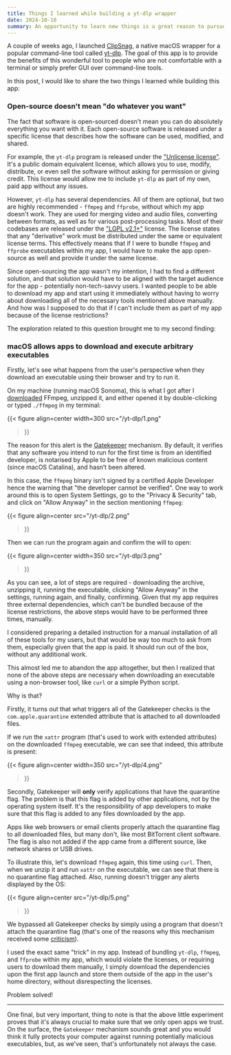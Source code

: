 ```yaml
---
title: Things I learned while building a yt-dlp wrapper
date: 2024-10-10
summary: An opportunity to learn new things is a great reason to pursue side project.
---
```


A couple of weeks ago, I launched [ClipSnag](https://clipsnag.com/), a native macOS wrapper for a popular command-line tool called [yt-dlp](https://github.com/yt-dlp/yt-dlp). The goal of this app is to provide the benefits of this wonderful tool to people who are not comfortable with a terminal or simply prefer GUI over command-line tools.

In this post, I would like to share the two things I learned while building this app:

### Open-source doesn't mean "do whatever you want"

The fact that software is open-sourced doesn't mean you can do absolutely everything you want with it. Each open-source software is released under a specific license that describes how the software can be used, modified, and shared.

For example, the `yt-dlp` program is released under the ["Unlicense license"](https://github.com/yt-dlp/yt-dlp?tab=Unlicense-1-ov-file). It's a public domain equivalent license, which allows you to use, modify, distribute, or even sell the software without asking for permission or giving credit. This license would allow me to include `yt-dlp` as part of my own, paid app without any issues.

However, `yt-dlp` has several dependencies. All of them are optional, but two are highly recommended - `ffmpeg` and `ffprobe`, without which my app doesn't work. They are used for merging video and audio files, converting between formats, as well as for various post-processing tasks. Most of their codebases are released under the ["LGPL v2.1+"](https://opensource.org/license/lgpl-2-1) license. The license states that any "derivative" work must be distributed under the same or equivalent license terms. This effectively means that if I were to bundle `ffmpeg` and `ffprobe` executables within my app, I would have to make the app open-source as well and provide it under the same license.

Since open-sourcing the app wasn't my intention, I had to find a different solution, and that solution would have to be aligned with the target audience for the app - potentially non-tech-savvy users. I wanted people to be able to download my app and start using it immediately without having to worry about downloading all of the necessary tools mentioned above manually. And how was I supposed to do that if I can't include them as part of my app because of the license restrictions?

The exploration related to this question brought me to my second finding:

### macOS allows apps to download and execute arbitrary executables

Firstly, let's see what happens from the user's perspective when they download an executable using their browser and try to run it.

On my machine (running macOS Sonoma), this is what I got after I [downloaded](https://evermeet.cx/ffmpeg/) FFmpeg, unzipped it, and either opened it by double-clicking or typed `./ffmpeg` in my terminal:

{{< figure 
align=center
width=300
src="/yt-dlp/1.png" 
>}}

The reason for this alert is the [Gatekeeper](https://en.wikipedia.org/wiki/Gatekeeper_(macOS)) mechanism. By default, it verifies that any software you intend to run for the first time is from an identified developer, is notarised by Apple to be free of known malicious content (since macOS Catalina), and hasn’t been altered.

In this case, the `ffmpeg` binary isn't signed by a certified Apple Developer hence the warning that "the developer cannot be verified". One way to work around this is to open System Settings, go to the "Privacy & Security" tab, and click on "Allow Anyway" in the section mentioning `ffmpeg`:

{{< figure 
align=center
src="/yt-dlp/2.png" 
>}}

Then we can run the program again and confirm the will to open:

{{< figure 
align=center
width=350
src="/yt-dlp/3.png" 
>}}

As you can see, a lot of steps are required - downloading the archive, unzipping it, running the executable, clicking "Allow Anyway" in the settings, running again, and finally, confirming. Given that my app requires three external dependencies, which can't be bundled because of the license restrictions, the above steps would have to be performed three times, manually.

I considered preparing a detailed instruction for a manual installation of all of these tools for my users, but that would be way too much to ask from them, especially given that the app is paid. It should run out of the box, without any additional work.

This almost led me to abandon the app altogether, but then I realized that none of the above steps are necessary when downloading an executable using a non-browser tool, like `curl` or a simple Python script.

Why is that?

Firstly, it turns out that what triggers all of the Gatekeeper checks is the `com.apple.quarantine` extended attribute that is attached to all downloaded files.

If we run the `xattr` program (that's used to work with extended attributes) on the downloaded `ffmpeg` executable, we can see that indeed, this attribute is present:

{{< figure 
align=center
width=350
src="/yt-dlp/4.png" 
>}}

Secondly, Gatekeeper will **only** verify applications that have the quarantine flag. The problem is that this flag is added by other applications, not by the operating system itself. It's the responsibility of app developers to make sure that this flag is added to any files downloaded by the app. 

Apps like web browsers or email clients properly attach the quarantine flag to all downloaded files, but many don't, like most BitTorrent client software. The flag is also not added if the app came from a different source, like network shares or USB drives.

To illustrate this, let's download `ffmpeg` again, this time using `curl`. Then, when we unzip it and run `xattr` on the executable, we can see that there is no quarantine flag attached. Also, running doesn't trigger any alerts displayed by the OS:

{{< figure 
align=center
src="/yt-dlp/5.png" 
>}}

We bypassed all Gatekeeper checks by simply using a program that doesn't attach the quarantine flag (that's one of the reasons why this mechanism received some [criticism](https://en.wikipedia.org/wiki/Gatekeeper_(macOS)#Implications)).

I used the exact same "trick" in my app. Instead of bundling `yt-dlp`, `ffmpeg`, and `ffprobe` within my app, which would violate the licenses, or requiring users to download them manually, I simply download the dependencies upon the first app launch and store them outside of the app in the user's home directory, without disrespecting the licenses.

Problem solved!

---

One final, but very important, thing to note is that the above little experiment proves that it's always crucial to make sure that we only open apps we trust. On the surface, the `Gatekeeper` mechanism sounds great and you would think it fully protects your computer against running potentially malicious executables, but, as we've seen, that's unfortunately not always the case.
